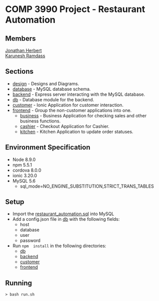 # COMP 3990 Project - Restaurant Automation

## Members
[Jonathan Herbert](https://github.com/foohyfooh) \
[Karunesh Ramdass](https://github.com/KhaosReighn17)

## Sections
- [design](/design) - Designs and Diagrams.
- [database](/database) - MySQL database schema.
- [backend](/backend) - Express server interacting with the MySQL database.
- [db](/db) - Database module for the backend.
- [customer](/customer) - Ionic Application for customer interaction.
- [frontend](/frontend) - Group the non-customer applications into one.
  - [business](/business) - Business Application for checking sales and other business functions.
  - [cashier](/cashier) - Checkout Application for Cashier.
  - [kitchen](/kitchen) - Kitchen Application to update order statuses.

## Environment Specification
- Node 8.9.0
- npm 5.5.1
- cordova 8.0.0
- ionic 3.20.0
- MySQL 5.6
  - sql_mode=NO_ENGINE_SUBSTITUTION,STRICT_TRANS_TABLES 

## Setup
- Import the [restaurant_automation.sql](/database/restaurant_automation.sql) into MySQL
- Add a config.json file in [db](/db) with the following fields:
  - host
  - database
  - user
  - password
- Run ```npm  install``` in the following directories:
  - [db](/db)
  - [backend](/backend)
  - [customer](/customer)
  - [frontend](/frontend)

## Running
```
> bash run.sh
```

